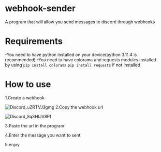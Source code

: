 # webhook-sender
A program that will allow you send messages to discord through webhooks
# Requirements
-You need to have python installed on your device(python 3.11.4 is recommended)
-You need to have colorama and requests modules installed by using
`pip install colorama`
`pip install requests` if not installed
# How to use
1.Create a webhook

![Discord_uZRTVJ3gmg](https://github.com/Neoriat/webhook-sender/assets/107317573/4b892432-54cc-4eb1-9efa-7df8d021597d)
2.Copy the webhook url

![Discord_8q3HIJV8Pf](https://github.com/Neoriat/webhook-sender/assets/107317573/a19e325c-71e6-474c-82da-7cd7b8773a69)

3.Paste the url in the program

4.Enter the message you want to sent

5.enjoy 
